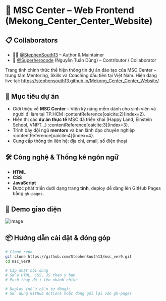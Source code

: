 # 🌟 MSC Center – Web Frontend (Mekong_Center_Center_Website)
## 📋 Collaborators

- 👨‍💻 [@StephenSouth13](https://github.com/StephenSouth13) – Author & Maintainer
- 🤝 [@Superherocode](https://github.com/Superherocode) (Nguyễn Tuấn Dũng) – Contributor / Collaborator

Trang tĩnh chính thức thể hiện thông tin dự án đào tạo của MSC Center – trung tâm Mentoring, Skills và Coaching đầu tiên tại Việt Nam. Hiện đang live tại: https://stephensouth13.github.io/Mekong_Center_Center_Website/

## 🚀 Mục tiêu dự án
- Giới thiệu về **MSC Center** – Viện kỹ năng mềm dành cho sinh viên và người đi làm tại TP.HCM :contentReference[oaicite:2]{index=2}.
- Hiển thị các **dự án thực tế** MSC đã triển khai (Happy Land, Einstein School, VNPT…) :contentReference[oaicite:3]{index=3}.
- Trình bày đội ngũ **mentors** và ban lãnh đạo chuyên nghiệp :contentReference[oaicite:4]{index=4}.
- Cung cấp thông tin liên hệ: địa chỉ, email, số điện thoại

## 🛠 Công nghệ & Thống kê ngôn ngữ
- **HTML**
- **CSS**
- **JavaScript** 
- Được phát triển dưới dạng trang **tĩnh**, deploy dễ dàng lên GitHub Pages bằng `gh-pages`.

## 📸 Demo giao diện
![image](https://github.com/user-attachments/assets/be5d5770-d075-40e2-b4e1-2dcb5be3e933)


## 📦 Hướng dẫn cài đặt & đóng góp

```bash
# Clone repo
git clone https://github.com/StephenSouth13/msc_ver9.git
cd msc_ver9

# Cập nhật nội dung
# Sửa HTML, CSS, JS theo ý bạn
# Push thay đổi lên nhánh chính

# Deploy (nếu cần tự động):
# Sử dụng GitHub Actions hoặc đóng gói lại vào gh-pages

